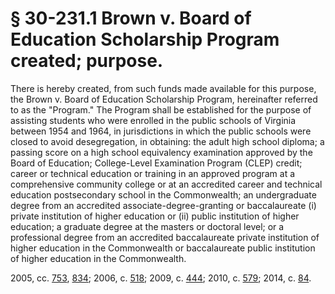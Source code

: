 # § 30-231.1 Brown v. Board of Education Scholarship Program created; purpose.

<p>There is hereby created, from such funds made available for this purpose, the Brown v. Board of Education Scholarship Program, hereinafter referred to as the "Program." The Program shall be established for the purpose of assisting students who were enrolled in the public schools of Virginia between 1954 and 1964, in jurisdictions in which the public schools were closed to avoid desegregation, in obtaining: the adult high school diploma; a passing score on a high school equivalency examination approved by the Board of Education; College-Level Examination Program (CLEP) credit; career or technical education or training in an approved program at a comprehensive community college or at an accredited career and technical education postsecondary school in the Commonwealth; an undergraduate degree from an accredited associate-degree-granting or baccalaureate (i) private institution of higher education or (ii) public institution of higher education; a graduate degree at the masters or doctoral level; or a professional degree from an accredited baccalaureate private institution of higher education in the Commonwealth or baccalaureate public institution of higher education in the Commonwealth.</p><p>2005, cc. <a href='http://lis.virginia.gov/cgi-bin/legp604.exe?051+ful+CHAP0753'>753</a>, <a href='http://lis.virginia.gov/cgi-bin/legp604.exe?051+ful+CHAP0834'>834</a>; 2006, c. <a href='http://lis.virginia.gov/cgi-bin/legp604.exe?061+ful+CHAP0518'>518</a>; 2009, c. <a href='http://lis.virginia.gov/cgi-bin/legp604.exe?091+ful+CHAP0444'>444</a>; 2010, c. <a href='http://lis.virginia.gov/cgi-bin/legp604.exe?101+ful+CHAP0579'>579</a>; 2014, c. <a href='http://lis.virginia.gov/cgi-bin/legp604.exe?141+ful+CHAP0084'>84</a>.</p>